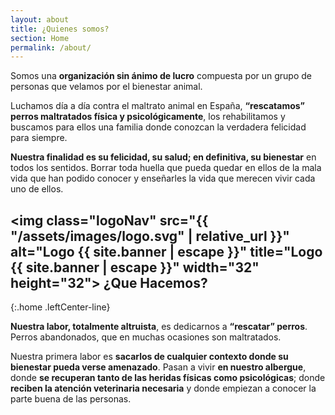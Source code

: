 ```yaml
---
layout: about
title: ¿Quienes somos?
section: Home
permalink: /about/
---
```


Somos una **organización sin ánimo de lucro** compuesta por un grupo de personas que velamos por el bienestar animal.

Luchamos día a día contra el maltrato animal en España, **“rescatamos” perros maltratados física y psicológicamente**,
los rehabilitamos y buscamos para ellos una familia donde conozcan la verdadera felicidad para siempre.

**Nuestra finalidad es su felicidad, su salud; en definitiva, su bienestar** en todos los sentidos.
Borrar toda huella que pueda quedar en ellos de la mala vida que han podido conocer y enseñarles
la vida que merecen vivir cada uno de ellos.

## <img class="logoNav" src="{{ "/assets/images/logo.svg" | relative_url }}" alt="Logo {{ site.banner | escape }}" title="Logo {{ site.banner | escape }}" width="32" height="32"> ¿Que Hacemos?
{:.home .leftCenter-line}

**Nuestra labor, totalmente altruista**, es dedicarnos a **“rescatar” perros**.
Perros abandonados, que en muchas ocasiones son maltratados.

Nuestra primera labor es **sacarlos de cualquier contexto donde su bienestar pueda verse amenazado**.
Pasan a vivir **en nuestro albergue**, donde **se recuperan tanto de las heridas físicas como psicológicas**;
donde **reciben la atención veterinaria necesaria** y donde empiezan a conocer la parte buena de las personas.
